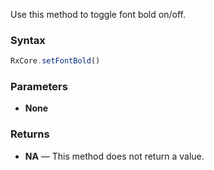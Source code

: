 Use this method to toggle font bold on/off.

### Syntax

```typescript
RxCore.setFontBold()
```

### Parameters

- **None**

### Returns

- **NA** — This method does not return a value.